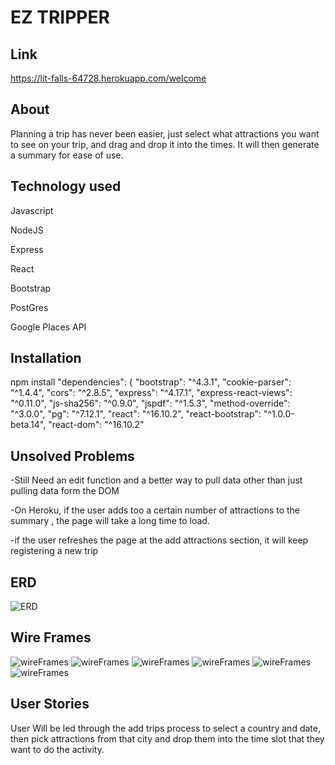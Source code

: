 # EZ TRIPPER
## Link
https://lit-falls-64728.herokuapp.com/welcome

## About
Planning a trip has never been easier, just select what attractions you want to see on your trip, and drag and drop it into the times. It will then generate a summary for ease of use. 

## Technology used
Javascript

NodeJS 

Express

React

Bootstrap 

PostGres

Google Places API


## Installation
npm install
 "dependencies": {
    "bootstrap": "^4.3.1",
    "cookie-parser": "^1.4.4",
    "cors": "^2.8.5",
    "express": "^4.17.1",
    "express-react-views": "^0.11.0",
    "js-sha256": "^0.9.0",
    "jspdf": "^1.5.3",
    "method-override": "^3.0.0",
    "pg": "^7.12.1",
    "react": "^16.10.2",
    "react-bootstrap": "^1.0.0-beta.14",
    "react-dom": "^16.10.2"


## Unsolved Problems
-Still Need an edit function and a better way to pull data other than just pulling data form the DOM

-On Heroku, if the user adds too a certain number of attractions to the summary , the page will take a long time to load. 

-if the user refreshes the page at the add attractions section, it will keep registering a new trip

## ERD

![ERD](https://github.com/nathanaeltan/Project-2/blob/master/images/ERD.png)


## Wire Frames

![wireFrames](https://github.com/nathanaeltan/Project-2/blob/master/images/home.png)
![wireFrames](https://github.com/nathanaeltan/Project-2/blob/master/images/addTrip.png)
![wireFrames](https://github.com/nathanaeltan/Project-2/blob/master/images/login.png)
![wireFrames](https://github.com/nathanaeltan/Project-2/blob/master/images/planner.png)
![wireFrames](https://github.com/nathanaeltan/Project-2/blob/master/images/summary.png)
![wireFrames](https://github.com/nathanaeltan/Project-2/blob/master/images/attractions.png)

## User Stories

User Will be led through the add trips process to select a country and date, then pick attractions from that city and drop them into the time slot that they want to do the activity. 
